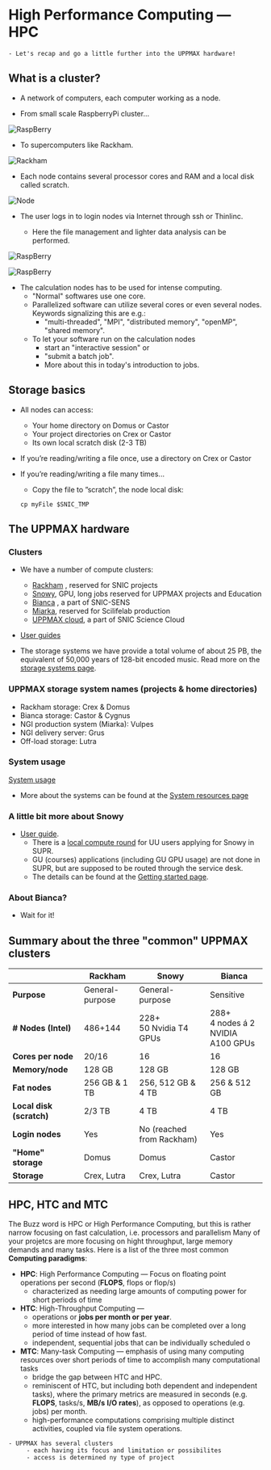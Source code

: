 # High Performance Computing — HPC

```{objectives}
- Let's recap and go a little further into the UPPMAX hardware!
```

## What is a cluster?
- A network of computers, each computer working as a node.

- From small scale RaspberryPi cluster... 
     
![RaspBerry](./img/IMG_5111.jpeg)

- To supercomputers like Rackham.

![Rackham](./img/uppmax-light2.jpg)

- Each node contains several processor cores and RAM and a local disk called scratch.

![Node](./img/node.png)

- The user logs in to login nodes via Internet through ssh or Thinlinc.

  - Here the file management and lighter data analysis can be performed.

![RaspBerry](./img/nodes.png)

![RaspBerry](./img/Bild1.png)

- The calculation nodes has to be used for intense computing. 
  - "Normal" softwares use one core.
  - Parallelized software can utilize several cores or even several nodes. Keywords signalizing this are e.g.:
    - "multi-threaded", "MPI", "distributed memory", "openMP", "shared memory".
  - To let your software run on the calculation nodes
    - start an "interactive session" or
    - "submit a batch job".
    - More about this in today's introduction to jobs.

## Storage basics
- All nodes can access:
  - Your home directory on Domus or Castor
  - Your project directories on Crex or Castor
  - Its own local scratch disk (2-3 TB)

- If you’re reading/writing a file once, use a directory on Crex or Castor
- If you’re reading/writing a file many times...
    - Copy the file to ”scratch”, the node local disk:
    ```
    cp myFile $SNIC_TMP
    ```
        
        
## The UPPMAX hardware   
 
### Clusters

- We have a number of compute clusters:

  -  [Rackham](https://www.uppmax.uu.se/resources/systems/the-rackham-cluster/)
, reserved for SNIC projects
  -  [Snowy](https://www.uppmax.uu.se/resources/systems/the-snowy-cluster/), GPU, long jobs reserved for UPPMAX projects and Education
  -  [Bianca](https://www.uppmax.uu.se/resources/systems/the-bianca-cluster/)
, a part of SNIC-SENS
  -  [Miarka](https://www.uppmax.uu.se/resources/systems/miarka-cluster/), reserved for Scilifelab production
  -  [UPPMAX cloud](https://www.uppmax.uu.se/resources/systems/the-uppmax-cloud/), a part of SNIC Science Cloud

- [User guides](https://www.uppmax.uu.se/support/user-guides/)

- The storage systems we have provide a total volume of about 25 PB, the equivalent of  50,000 years of 128-bit encoded music. Read more on the [storage systems page](https://www.uppmax.uu.se/resources/systems/storage-systems/).

### UPPMAX storage system names (projects & home directories)
- Rackham storage: Crex & Domus
- Bianca storage: Castor & Cygnus
- NGI production system (Miarka): Vulpes
- NGI delivery server: Grus
- Off-load storage: Lutra

### System usage
[System usage](https://www.uppmax.uu.se/resources/system-usage/)

- More about the systems can be found at the [System resources page](https://www.uppmax.uu.se/resources/systems/)

 
### A little bit more about Snowy

- [User guide](https://www.uppmax.uu.se/support/user-guides/snowy-user-guide/).
  - There is a [local compute round](https://supr.snic.se/round/uppmaxcompute2021/) for UU users applying for Snowy in SUPR.
  - GU (courses) applications (including GU GPU usage) are not done in SUPR, but are supposed to be routed through the service desk.   
  - The details can be found at the [Getting started page](https://www.uppmax.uu.se/support/getting-started/course-projects/).

### About Bianca?
- Wait for it!

## Summary about the three "common" UPPMAX clusters

| |Rackham|Snowy|Bianca|
|-------|-----|------|---|
|**Purpose**|General-purpose|General-purpose|Sensitive|
|**#  Nodes (Intel)**|486+144|228+ <br>50 Nvidia T4 GPUs|288+ <br>4 nodes á 2 <br>NVIDIA A100 GPUs|
|**Cores per node**|20/16|16|16|
|**Memory/node**|128 GB|128 GB|128 GB
|**Fat nodes**|256 GB & 1 TB| 256, 512 GB & 4 TB| 256 & 512 GB|
|**Local disk (scratch)**|2/3 TB| 4 TB| 4 TB |
|**Login nodes**|Yes| No (reached from Rackham)|Yes|
|**"Home" storage**|Domus|Domus|Castor|
|**Storage**|Crex, Lutra|Crex, Lutra|Castor|

## HPC, HTC and MTC

The Buzz word is HPC or High Performance Computing, but this is rather narrow focusing on fast calculation, i.e. processors and parallelism
Many of your projetcs are more focusing on hight throughput, large memory demands and many tasks.
Here is a list of the three most common **Computing paradigms**:

- **HPC**: High Performance Computing — Focus on floating point operations per second (**FLOPS**, flops or flop/s) 
  - characterized as needing large amounts of computing power for short periods of time
- **HTC**: High-Throughput Computing — 
  - operations or **jobs per month or per year**. 
  - more interested in how many jobs can be completed over a long period of time instead of how fast. 
  - independent, sequential jobs that can be individually scheduled o
- **MTC**: Many-task Computing — emphasis of using many computing resources over short periods of time to accomplish many computational tasks
  - bridge the gap between HTC and HPC. 
  - reminiscent of HTC, but including both dependent and independent tasks), where the primary metrics are measured in seconds (e.g. **FLOPS**, tasks/s, **MB/s** **I/O rates**), as opposed to operations (e.g. jobs) per month. 
  - high-performance computations comprising multiple distinct activities, coupled via file system operations. 


```{keypoints}
- UPPMAX has several clusters 
     - each having its focus and limitation or possibilites
     - access is determined ny type of project
```
